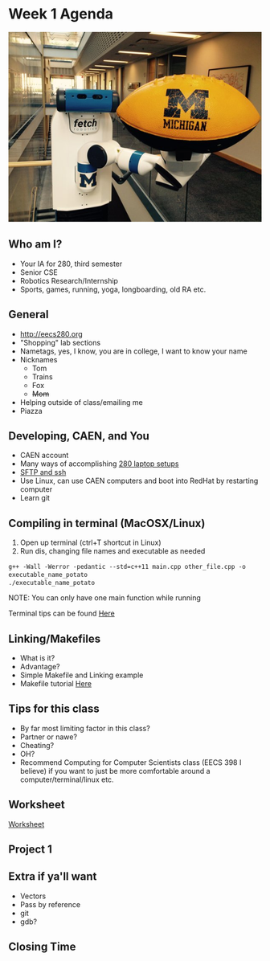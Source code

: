 # Week 1 Agenda
![Image](https://github.com/tgroechel/F17-280/blob/master/.other/pictures/fetch0.jpg) 
## Who am I?
- Your IA for 280, third semester
- Senior CSE
- Robotics Research/Internship
- Sports, games, running, yoga, longboarding, old RA etc.

## General
- http://eecs280.org
- "Shopping" lab sections
- Nametags, yes, I know, you are in college, I want to know your name
- Nicknames
	- Tom
	- Trains
	- Fox
	- ~~Mom~~
- Helping outside of class/emailing me
- Piazza

## Developing, CAEN, and You
- CAEN account
- Many ways of accomplishing [280 laptop setups](https://piazza.com/class/j6xqzm6faq53n7?cid=73)
- [SFTP and ssh](https://piazza.com/class/j6xqzm6faq53n7?cid=72)
- Use Linux, can use CAEN computers and boot into RedHat by restarting computer
- Learn git

## Compiling in terminal (MacOSX/Linux)
1. Open up terminal (ctrl+T shortcut in Linux)
2. Run dis, changing file names and executable as needed
~~~
g++ -Wall -Werror -pedantic --std=c++11 main.cpp other_file.cpp -o executable_name_potato
./executable_name_potato
~~~
NOTE: You can only have one main function while running

Terminal tips can be found [Here](https://www.youtube.com/watch?v=or0UaQc7uAY)

## Linking/Makefiles
- What is it?
- Advantage?
- Simple Makefile and Linking example
- Makefile tutorial [Here](https://www.youtube.com/watch?v=uBe_PvY7QAw)

## Tips for this class
- By far most limiting factor in this class?
- Partner or nawe?
- Cheating?
- OH?
- Recommend Computing for Computer Scientists class (EECS 398 I believe) if you want to just be more comfortable around a computer/terminal/linux etc.

## Worksheet
[Worksheet](https://docs.google.com/document/d/1lIbbNZeXwwawdPkFMIkRnuewuOoY9PJjhJNVufa9OLU/edit)

## Project 1

## Extra if ya'll want
- Vectors
- Pass by reference
- git
- gdb?

## Closing Time